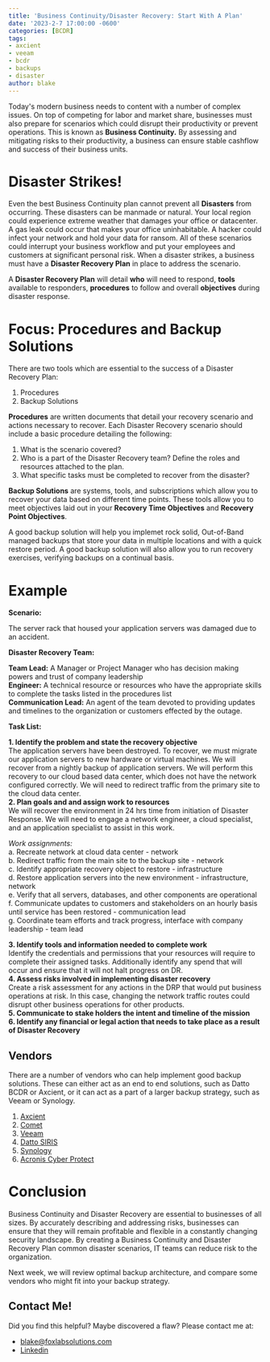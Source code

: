 ```yaml
---
title: 'Business Continuity/Disaster Recovery: Start With A Plan'
date: '2023-2-7 17:00:00 -0600'
categories: [BCDR]
tags: 
- axcient
- veeam
- bcdr
- backups
- disaster
author: blake
---
```


Today's modern business needs to content with a number of complex issues. On top of competing for labor and market share, businesses must also prepare for scenarios which could disrupt their productivity or prevent operations. This is known as <strong>Business Continuity.</strong> By assessing and mitigating risks to their productivity, a business can ensure stable cashflow and success of their business units.

<h1> Disaster Strikes! </h1>

Even the best Business Continuity plan cannot prevent all <strong>Disasters</strong> from occurring. These disasters can be manmade or natural. Your local region could experience extreme weather that damages your office or datacenter. A gas leak could occur that makes your office uninhabitable. A hacker could infect your network and hold your data for ransom. All of these scenarios could interrupt your business workflow and put your employees and customers at significant personal risk. When a disaster strikes, a business must have a <strong>Disaster Recovery Plan</strong> in place to address the scenario. 

A <strong>Disaster Recovery Plan</strong> will detail <strong>who</strong> will need to respond, <strong>tools</strong> available to responders, <strong>procedures</strong> to follow and overall <strong>objectives</strong> during disaster response.

<h1> Focus: Procedures and Backup Solutions </h1>

There are two tools which are essential to the success of a Disaster Recovery Plan:
1. Procedures
2. Backup Solutions

<strong>Procedures</strong> are written documents that detail your recovery scenario and actions necessary to recover. Each Disaster Recovery scenario should include a basic procedure detailing the following:

1. What is the scenario covered? 
2. Who is a part of the Disaster Recovery team? Define the roles and resources attached to the plan. 
4. What specific tasks must be completed to recover from the disaster?

<b>Backup Solutions</b> are systems, tools, and subscriptions which allow you to recover your data based on different time points. These tools allow you to meet objectives laid out in your <b>Recovery Time Objectives</b> and <b>Recovery Point Objectives</b>.

A good backup solution will help you implemet rock solid, Out-of-Band managed backups that store your data in multiple locations and with a quick restore period. A good backup solution will also allow you to run recovery exercises, verifying backups on a continual basis.


<h1>Example</h1>
<b>Scenario:</b> 

The server rack that housed your application servers was damaged due to an accident. 

<b>Disaster Recovery Team:</b> 

<b>Team Lead:</b> A Manager or Project Manager who has decision making powers and trust of company leadership <br>
<b>Engineer:</b> A technical resource or resources who have the appropriate skills to complete the tasks listed in the procedures list <br>
<b>Communication Lead:</b> An agent of the team devoted to providing updates and timelines to the organization or customers effected by the outage. <br>

<b>Task List:</b> 

<b>1. Identify the problem and state the recovery objective</b> <br>
The application servers have been destroyed. To recover, we must migrate our application servers to new hardware or virtual machines. We will recover from a nightly backup of application servers. We will perform this recovery to our cloud based data center, which does not have the network configured correctly. We will need to redirect traffic from the primary site to the cloud data center. 
<br>
<b>2. Plan goals and and assign work to resources</b> <br>
We will recover the environment in 24 hrs time from initiation of Disaster Response. 
We will need to engage a network engineer, a cloud specialist, and an application specialist to assist in this work. 

<i>Work assignments:</i> <br>
a. Recreate network at cloud data center - network <br>
b. Redirect traffic from the main site to the backup site - network <br>
c. Identify appropriate recovery object to restore - infrastructure <br>
d. Restore application servers into the new environment - infrastructure, network <br>
e. Verify that all servers, databases, and other components are operational <br>
f. Communicate updates to customers and stakeholders on an hourly basis until service has been restored - communication lead <br>
g. Coordinate team efforts and track progress, interface with company leadership  - team lead <br>

<b>3. Identify tools and information needed to complete work</b><br>
Identify the credentials and permissions that your resources will require to complete their assigned tasks. Additionally identify any spend that will occur and ensure that it will not halt progress on DR. <br>
<b>4. Assess risks involved in implementing disaster recovery</b><br>
Create a risk assessment for any actions in the DRP that would put business operations at risk. In this case, changing the network traffic routes could disrupt other business operations for other products. <br>
<b>5. Communicate to stake holders the intent and timeline of the mission</b><br>
<b>6. Identify any financial or legal action  that needs to take place as a result of Disaster Recovery</b><br>

<h2> Vendors </h2>

There are a number of vendors who can help implement good backup solutions. These can either act as an end to end solutions, such as Datto BCDR or Axcient, or it can act as a part of a larger backup strategy, such as Veeam or Synology.

1. [Axcient](https://axcient.com/)
2. [Comet](https://cometbackup.com/)
3. [Veeam](https://www.veeam.com/)
4. [Datto SIRIS](https://www.datto.com/products/siris/features/)
5. [Synology](https://www.synology.com/en-us/dsm/solution/data_backup)
6. [Acronis Cyber Protect](https://www.acronis.com/en-us/products/cyber-protect/backup/)

<h1> Conclusion </h1>
 
Business Continuity and Disaster Recovery are essential to businesses of all sizes. By accurately describing and addressing risks, businesses can ensure that they will remain profitable and flexible in a constantly changing security landscape. By creating a Business Continuity and Disaster Recovery Plan common disaster scenarios, IT teams can reduce risk to the organization. 

Next week, we will review optimal backup architecture, and compare some vendors who might fit into your backup strategy. 

<h2> Contact Me! </h2>

Did you find this helpful? Maybe discovered a flaw? Please contact me at:
-  blake@foxlabsolutions.com
- [Linkedin](https://www.linkedin.com/in/blake-fox-b2a3171b2/)